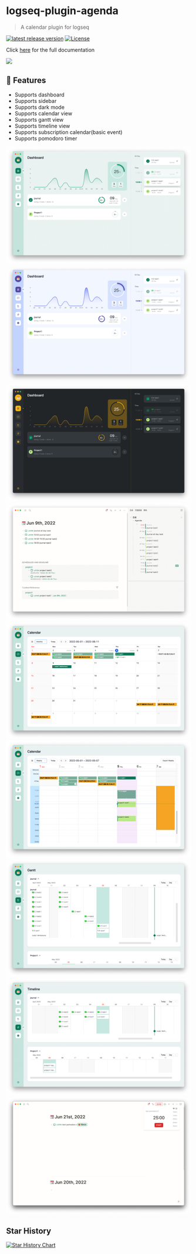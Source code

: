 # logseq-plugin-agenda
> A calendar plugin for logseq

[![latest release version](https://img.shields.io/github/v/release/haydenull/logseq-plugin-agenda)](https://github.com/haydenull/logseq-plugin-agenda/releases)
[![License](https://img.shields.io/github/license/haydenull/logseq-plugin-agenda?color=blue)](https://github.com/haydenull/logseq-plugin-agenda/blob/main/LICENSE)

Click [here](https://haydenull.github.io/logseq-plugin-agenda/) for the full documentation

<a href="https://www.buymeacoffee.com/haydenull"><img src="https://img.buymeacoffee.com/button-api/?text=Buy me a coffee&emoji=&slug=haydenull&button_colour=40DCA5&font_colour=ffffff&font_family=Cookie&outline_colour=000000&coffee_colour=FFDD00" /></a>

## 🎨 Features
- Supports dashboard
- Supports sidebar
- Supports dark mode
- Supports calendar view
- Supports gantt view
- Supports timeline view
- Supports subscription calendar(basic event)
- Supports pomodoro timer

![dashboard-light](./screenshots/dashboard-light.png)
![dashboard-purple](./screenshots/dashboard-purple.png)
![dashboard-dark](./screenshots/dashboard-dark.png)
![sidebar](./screenshots/sidebar.jpg)
![MonthView](./screenshots/monthView.png)
![WeeklyView](./screenshots/weeklyView.png)
![GanttView](./screenshots/gantt-advanced.png)
![Timeline](./screenshots/timeline.png)
![Pomodoro](./screenshots/pomodoro.png)
<!-- ![settings](./screenshots/settings.png)
![query](./screenshots/query.png)
![agenda](./screenshots/modifyAgenda.png) -->

## Star History

[![Star History Chart](https://api.star-history.com/svg?repos=haydenull/logseq-plugin-agenda&type=Date)](https://star-history.com/#haydenull/logseq-plugin-agenda&Date)
